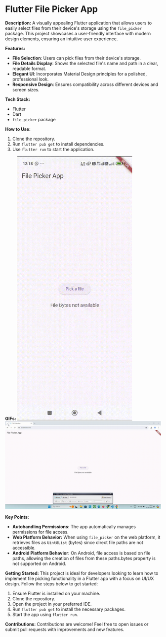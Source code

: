 # Flutter File Picker App

**Description:**
A visually appealing Flutter application that allows users to easily select files from their device's storage using the `file_picker` package. This project showcases a user-friendly interface with modern design elements, ensuring an intuitive user experience.

**Features:**
- **File Selection**: Users can pick files from their device's storage.
- **File Details Display**: Shows the selected file's name and path in a clear, readable format.
- **Elegant UI**: Incorporates Material Design principles for a polished, professional look.
- **Responsive Design**: Ensures compatibility across different devices and screen sizes.

**Tech Stack:**
- Flutter
- Dart
- `file_picker` package

**How to Use:**
1. Clone the repository.
2. Run `flutter pub get` to install dependencies.
3. Use `flutter run` to start the application.

**GIFs:**
![Demo GIF for Phone](assets/phone.gif)
![Demo GIF for Web](assets/web.gif)

**Key Points:**
- **Autohandling Permissions:** The app automatically manages permissions for file access.
- **Web Platform Behavior:** When using `file_picker` on the web platform, it retrieves files as `Uint8List` (bytes) since direct file paths are not accessible.
- **Android Platform Behavior:** On Android, file access is based on file paths, allowing the creation of files from these paths.bytes property is not supported on Android.

**Getting Started:**
This project is ideal for developers looking to learn how to implement file picking functionality in a Flutter app with a focus on UI/UX design. Follow the steps below to get started:
1. Ensure Flutter is installed on your machine.
2. Clone the repository.
3. Open the project in your preferred IDE.
4. Run `flutter pub get` to install the necessary packages.
5. Start the app using `flutter run`.

**Contributions:**
Contributions are welcome! Feel free to open issues or submit pull requests with improvements and new features.
